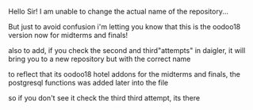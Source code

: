 Hello Sir! I am unable to change the actual name of the repository...

But just to avoid confusion i'm letting you know that this is the oodoo18 version now for midterms and finals!

also to add, if you check the second and third"attempts" in daigler, it will bring you to a new repository but with the correct name 

to reflect that its oodoo18 hotel addons for the midterms and finals, the postgresql functions was added later into the file

so if you don't see it check the third third attempt, its there
